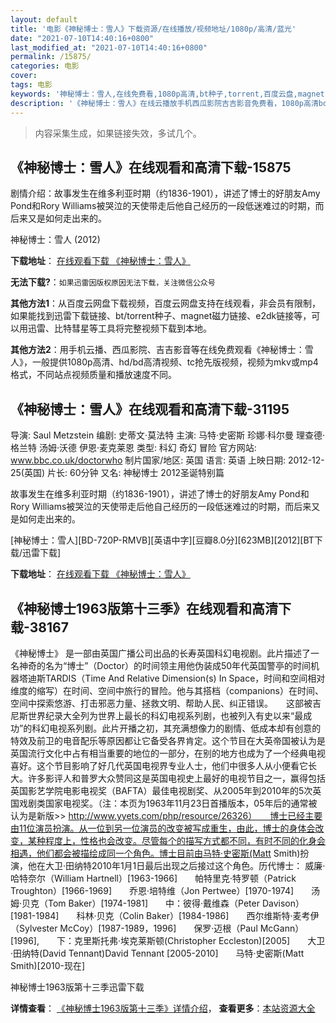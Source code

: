 ```yaml
---
layout: default
title: '电影《神秘博士：雪人》下载资源/在线播放/视频地址/1080p/高清/蓝光'
date: "2021-07-10T14:40:16+0800"
last_modified_at: "2021-07-10T14:40:16+0800"
permalink: /15875/
categories: 电影
cover:
tags: 电影
keywords: '神秘博士：雪人,在线免费看,1080p高清,bt种子,torrent,百度云盘,magnet,磁力链,迅雷下载资源'
description: '《神秘博士：雪人》在线云播放手机西瓜影院吉吉影音免费看，1080p高清bd/hd未删减完整版和tc抢先枪版，mkv/mp4格式，附带bt/torrent种子、magnet/磁力链、百度云盘、网盘资源迅雷下载链接'
---
```


>内容采集生成，如果链接失效，多试几个。


## 《神秘博士：雪人》在线观看和高清下载-15875

剧情介绍：故事发生在维多利亚时期（约1836-1901），讲述了博士的好朋友Amy Pond和Rory Williams被哭泣的天使带走后他自己经历的一段低迷难过的时期，而后来又是如何走出来的。


神秘博士：雪人 (2012)

**下载地址**： [在线观看下载 《神秘博士：雪人》](https://www.btbtdy.me/btdy/dy4365.html) 


**无法下载?**：`如果迅雷因版权原因无法下载，关注微信公众号 `

**其他方法1**：从百度云网盘下载视频，百度云网盘支持在线观看，非会员有限制，如果能找到迅雷下载链接、bt/torrent种子、magnet磁力链接、e2dk链接等，可以用迅雷、比特彗星等工具将完整视频下载到本地。

**其他方法2**：用手机云播、西瓜影院、吉吉影音等在线免费观看《神秘博士：雪人》，一般提供1080p高清、hd/bd高清视频、tc抢先版视频，视频为mkv或mp4格式，不同站点视频质量和播放速度不同。


## 《神秘博士：雪人》在线观看和高清下载-31195

导演: Saul Metzstein 编剧: 史蒂文·莫法特 主演: 马特·史密斯 珍娜·科尔曼 理查德·格兰特 汤姆·沃德 伊恩·麦克莱恩 类型: 科幻 奇幻 冒险 官方网站: www.bbc.co.uk/doctorwho 制片国家/地区: 英国 语言: 英语 上映日期: 2012-12-25(英国) 片长: 60分钟 又名: 神秘博士 2012圣诞特别篇

故事发生在维多利亚时期（约1836-1901），讲述了博士的好朋友Amy Pond和Rory Williams被哭泣的天使带走后他自己经历的一段低迷难过的时期，而后来又是如何走出来的。


[神秘博士：雪人][BD-720P-RMVB][英语中字][豆瓣8.0分][623MB][2012][BT下载/迅雷下载]

**下载地址**： [在线观看下载 《神秘博士：雪人》](https://www.btdx8.com/torrent/doctor_who_the_snowmen_2012.html) 


## 《神秘博士1963版第十三季》在线观看和高清下载-38167

《神秘博士》 是一部由英国广播公司出品的长寿英国科幻电视剧。此片描述了一名神奇的名为“博士”（Doctor）的时间领主用他伪装成50年代英国警亭的时间机器塔迪斯TARDIS（Time And Relative Dimension(s) In Space，时间和空间相对维度的缩写）在时间、空间中旅行的冒险。他与其搭档（companions）在时间、空间中探索悠游、打击邪恶力量、拯救文明、帮助人民、纠正错误。　　这部被吉尼斯世界纪录大全列为世界上最长的科幻电视系列剧，也被列入有史以来“最成功”的科幻电视系列剧。此片开播之初，其充满想像力的剧情、低成本却有创意的特效及前卫的电音配乐等原因都让它备受各界肯定。这个节目在大英帝国被认为是英国流行文化中占有相当重要的地位的一部分，在别的地方也成为了一个经典电视喜好。这个节目影响了好几代英国电视界专业人士，他们中很多人从小便看它长大。许多影评人和普罗大众赞同这是英国电视史上最好的电视节目之一，赢得包括英国影艺学院电影电视奖（BAFTA）最佳电视剧奖、从2005年到2010年的5次英国戏剧类国家电视奖。（注：本页为1963年11月23日首播版本，05年后的通常被认为是新版>>  http://www.yyets.com/php/resource/26326）　　博士已经主要由11位演员扮演。从一位到另一位演员的改变被写成重生，由此，博士的身体会改变，某种程度上，性格也会改变。尽管每个的描写方式都不同，有时不同的化身会相遇，他们都会被描绘成同一个角色。博士目前由马特·史密斯(Matt Smith)扮演，他在大卫·田纳特2010年1月1日最后出现之后接过这个角色。历代博士：    威廉·哈特奈尔（William Hartnell）[1963-1966]　　帕特里克·特罗顿（Patrick Troughton）[1966-1969]　　乔恩·培特维（Jon Pertwee）[1970-1974]　　汤姆·贝克（Tom Baker）[1974-1981]　　中：彼得·戴维森（Peter Davison）[1981-1984]　　科林·贝克（Colin Baker）[1984-1986]　　西尔维斯特·麦考伊（Sylvester McCoy）[1987-1989，1996]　　保罗·迈根（Paul McGann）[1996],　　下：克里斯托弗·埃克莱斯顿(Christopher Eccleston)[2005]　　大卫·田纳特(David Tennant)David Tennant [2005-2010]　　马特·史密斯(Matt Smith)[2010-现在]


神秘博士1963版第十三季迅雷下载

**详情查看**： [《神秘博士1963版第十三季》详情介绍](/movie/38167/)， **查看更多**：[本站资源大全](/movie/t/all/)

